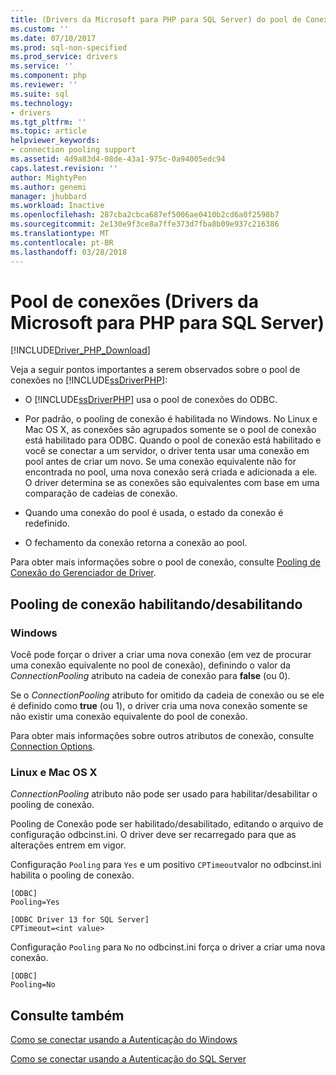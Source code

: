 ```yaml
---
title: (Drivers da Microsoft para PHP para SQL Server) do pool de Conexão | Microsoft Docs
ms.custom: ''
ms.date: 07/10/2017
ms.prod: sql-non-specified
ms.prod_service: drivers
ms.service: ''
ms.component: php
ms.reviewer: ''
ms.suite: sql
ms.technology:
- drivers
ms.tgt_pltfrm: ''
ms.topic: article
helpviewer_keywords:
- connection pooling support
ms.assetid: 4d9a83d4-08de-43a1-975c-0a94005edc94
caps.latest.revision: ''
author: MightyPen
ms.author: genemi
manager: jhubbard
ms.workload: Inactive
ms.openlocfilehash: 287cba2cbca687ef5006ae0410b2cd6a0f2598b7
ms.sourcegitcommit: 2e130e9f3ce8a7ffe373d7fba8b09e937c216386
ms.translationtype: MT
ms.contentlocale: pt-BR
ms.lasthandoff: 03/28/2018
---
```

# <a name="connection-pooling-microsoft-drivers-for-php-for-sql-server"></a>Pool de conexões (Drivers da Microsoft para PHP para SQL Server)
[!INCLUDE[Driver_PHP_Download](../../includes/driver_php_download.md)]

Veja a seguir pontos importantes a serem observados sobre o pool de conexões no [!INCLUDE[ssDriverPHP](../../includes/ssdriverphp_md.md)]:  
  
-   O [!INCLUDE[ssDriverPHP](../../includes/ssdriverphp_md.md)] usa o pool de conexões do ODBC.  
  
-   Por padrão, o pooling de conexão é habilitada no Windows. No Linux e Mac OS X, as conexões são agrupados somente se o pool de conexão está habilitado para ODBC. Quando o pool de conexão está habilitado e você se conectar a um servidor, o driver tenta usar uma conexão em pool antes de criar um novo. Se uma conexão equivalente não for encontrada no pool, uma nova conexão será criada e adicionada a ele. O driver determina se as conexões são equivalentes com base em uma comparação de cadeias de conexão.  
  
-   Quando uma conexão do pool é usada, o estado da conexão é redefinido.  
  
-   O fechamento da conexão retorna a conexão ao pool.  
  
Para obter mais informações sobre o pool de conexão, consulte [Pooling de Conexão do Gerenciador de Driver](../../odbc/reference/develop-app/driver-manager-connection-pooling.md).  
  
## <a name="enablingdisabling-connection-pooling"></a>Pooling de conexão habilitando/desabilitando
### <a name="windows"></a>Windows
Você pode forçar o driver a criar uma nova conexão (em vez de procurar uma conexão equivalente no pool de conexão), definindo o valor da *ConnectionPooling* atributo na cadeia de conexão para **false**  (ou 0).  
  
Se o *ConnectionPooling* atributo for omitido da cadeia de conexão ou se ele é definido como **true** (ou 1), o driver cria uma nova conexão somente se não existir uma conexão equivalente do pool de conexão.  
  
Para obter mais informações sobre outros atributos de conexão, consulte [Connection Options](../../connect/php/connection-options.md).  
### <a name="linux-and-mac-os-x"></a>Linux e Mac OS X
*ConnectionPooling* atributo não pode ser usado para habilitar/desabilitar o pooling de conexão. 

Pooling de Conexão pode ser habilitado/desabilitado, editando o arquivo de configuração odbcinst.ini. O driver deve ser recarregado para que as alterações entrem em vigor.

Configuração `Pooling` para `Yes` e um positivo `CPTimeout`valor no odbcinst.ini habilita o pooling de conexão. 
```
[ODBC]
Pooling=Yes

[ODBC Driver 13 for SQL Server]
CPTimeout=<int value>
```
Configuração `Pooling` para `No` no odbcinst.ini força o driver a criar uma nova conexão.
```
[ODBC]
Pooling=No
```
  
## <a name="see-also"></a>Consulte também  
[Como se conectar usando a Autenticação do Windows](../../connect/php/how-to-connect-using-windows-authentication.md)

[Como se conectar usando a Autenticação do SQL Server](../../connect/php/how-to-connect-using-sql-server-authentication.md)  
  
